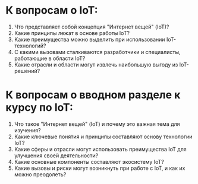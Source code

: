 # К вопросам о IoT:

1. Что представляет собой концепция "Интернет вещей" (IoT)?
2. Какие принципы лежат в основе работы IoT?
3. Какие преимущества можно выделить при использовании IoT-технологий?
4. С какими вызовами сталкиваются разработчики и специалисты, работающие в области IoT?
5. Какие отрасли и области могут извлечь наибольшую выгоду из IoT-решений?

# К вопросам о вводном разделе к курсу по IoT:

1. Что такое "Интернет вещей" (IoT) и почему это важная тема для изучения?
2. Какие ключевые понятия и принципы составляют основу технологии IoT?
3. Какие сферы и отрасли могут использовать преимущества IoT для улучшения своей деятельности?
4. Какие основные компоненты составляют экосистему IoT?
5. Какие вызовы и риски могут возникнуть при работе с IoT, и как их можно преодолеть?

